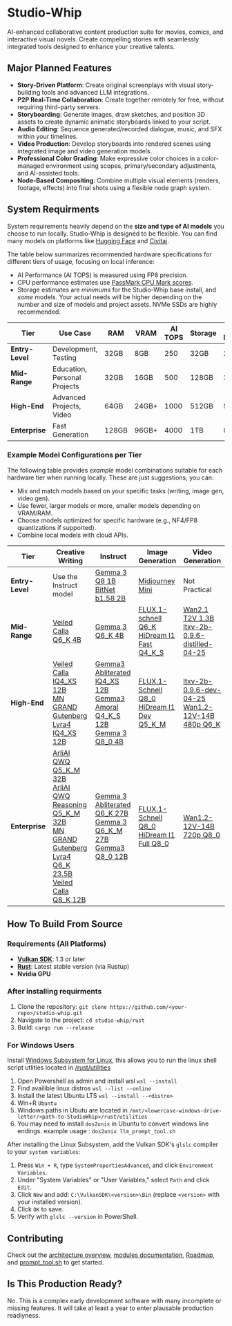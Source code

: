 # Studio-Whip
AI-enhanced collaborative content production suite for movies, comics, and interactive visual novels. Create compelling stories with seamlessly integrated tools designed to enhance your creative talents.

## Major Planned Features
*   **Story-Driven Platform**: Create original screenplays with visual story-building tools and advanced LLM integrations.
*   **P2P Real-Time Collaboration**: Create together remotely for free, without requiring third-party servers.
*   **Storyboarding**: Generate images, draw sketches, and position 3D assets to create dynamic animatic storyboards linked to your script.
*   **Audio Editing**: Sequence generated/recorded dialogue, music, and SFX within your timelines.
*   **Video Production**: Develop storyboards into rendered scenes using integrated image and video generation models.
*   **Professional Color Grading**: Make expressive color choices in a color-managed environment using scopes, primary/secondary adjustments, and AI-assisted tools.
*   **Node-Based Compositing**: Combine multiple visual elements (renders, footage, effects) into final shots using a flexible node graph system.


## System Requirments
System requirements heavily depend on the **size and type of AI models** you choose to run locally. Studio-Whip is designed to be flexible. You can find many models on platforms like [Hugging Face](https://huggingface.co/) and [Civitai](https://civitai.com/).

The table below summarizes recommended hardware specifications for different tiers of usage, focusing on local inference:

*   AI Performance (AI TOPS) is measured using FP8 precision.
*   CPU performance estimates use [PassMark CPU Mark scores](https://www.cpubenchmark.net/high_end_cpus.html).
*   Storage estimates are *minimums* for the Studio-Whip base install, and *some* models. Your actual needs will be higher depending on the number and size of models and project assets. NVMe SSDs are highly recommended.

| **Tier** | **Use Case** | **RAM** | **VRAM** | **AI TOPS** | **Storage** | **CPU Performance** | 
|----------|--------------|---------|----------|-------------|-------------|---------------------|
**Entry-Level** | Development, Testing | 32GB | 8GB | 250 | 32GB | 20K+ |
**Mid-Range** | Education, Personal Projects | 32GB | 16GB | 500 | 128GB | 30K+ |
**High-End** | Advanced Projects, Video | 64GB | 24GB+ | 1000 | 512GB | 50k+ |
**Enterprise** | Fast Generation | 128GB | 96GB+ | 4000 | 1TB | 80K+ |

### Example Model Configurations per Tier

The following table provides *example* model combinations suitable for each hardware tier when running locally. These are just suggestions; you can:
*   Mix and match models based on your specific tasks (writing, image gen, video gen).
*   Use fewer, larger models or more, smaller models depending on VRAM/RAM.
*   Choose models optimized for specific hardware (e.g., NF4/FP8 quantizations if supported).
*   Combine local models with cloud APIs.

|**Tier**        |**Creative Writing** |**Instruct** |**Image Generation** |**Video Generation**                                                                                                            |
|----------------|---------------------|-------------|---------------------|---------------------|
|**Entry-Level** |Use the Instruct model|[Gemma 3 Q8 1B](https://huggingface.co/unsloth/gemma-3-1b-it-GGUF)<br>[BitNet b1.58 2B](https://huggingface.co/microsoft/bitnet-b1.58-2B-4T-gguf)|[Midjourney Mini](https://huggingface.co/openskyml/midjourney-mini)| Not Practical
|**Mid-Range**   |[Veiled Calla Q6_K 4B](https://huggingface.co/mradermacher/Veiled-Calla-4B-i1-GGUF) | [Gemma 3 Q6_K 4B](https://huggingface.co/unsloth/gemma-3-4b-it-GGUF) | [FLUX.1-schnell Q6_K](https://huggingface.co/city96/FLUX.1-schnell-gguf)<br>[HiDream I1 Fast Q4_K_S](https://huggingface.co/city96/HiDream-I1-Fast-gguf) | [Wan2.1 T2V 1.3B](https://huggingface.co/Wan-AI/Wan2.1-T2V-1.3B)<br>[ltxv-2b-0.9.6-distilled-04-25](https://huggingface.co/Lightricks/LTX-Video/blob/main/ltxv-2b-0.9.6-distilled-04-25.safetensors)
|**High-End**    |[Veiled Calla IQ4_XS 12B](https://huggingface.co/mradermacher/Veiled-Calla-12B-i1-GGUF)<br>[MN GRAND Gutenberg Lyra4 IQ4_XS 12B](https://huggingface.co/mradermacher/MN-GRAND-Gutenberg-Lyra4-Lyra-12B-DARKNESS-i1-GGUF) | [Gemma3 Abliterated IQ4_XS 12B](https://huggingface.co/mradermacher/gemma-3-12b-it-abliterated-i1-GGUF)<br>[Gemma3 Amoral Q4_K_S 12B](https://huggingface.co/bartowski/soob3123_amoral-gemma3-12B-GGUF)<br>[Gemma 3 Q8_0 4B](https://huggingface.co/unsloth/gemma-3-4b-it-GGUF) | [FLUX.1-Schnell Q8_0](https://huggingface.co/city96/FLUX.1-schnell-gguf)<br>[HiDream I1 Dev Q5_K_M](https://huggingface.co/city96/HiDream-I1-Dev-gguf) | [ltxv-2b-0.9.6-dev-04-25](https://huggingface.co/Lightricks/LTX-Video/blob/main/ltxv-2b-0.9.6-dev-04-25.safetensors)<br>[Wan1.2-12V-14B 480p Q6_K](https://huggingface.co/city96/Wan2.1-I2V-14B-480P-gguf)
|**Enterprise**  |[ArliAI QWQ Q5_K_M 32B](https://huggingface.co/bartowski/ArliAI_QwQ-32B-ArliAI-RpR-v1-GGUF)<br>[ArliAI QWQ Reasoning Q5_K_M 32B](https://huggingface.co/mradermacher/QwQ-32B-ArliAI-RPMax-Reasoning-v0-i1-GGUF)<br>[MN GRAND Gutenberg Lyra4 Q6_K 23.5B](https://huggingface.co/DavidAU/MN-GRAND-Gutenberg-Lyra4-Lyra-23.5B-GGUF)<br>[Veiled Calla Q8_K 12B](https://huggingface.co/soob3123/Veiled-Calla-12B-gguf) | [Gemma 3 Abliterated Q6_K 27B](https://huggingface.co/mlabonne/gemma-3-27b-it-abliterated-GGUF)<br>[Gemma 3 Q6_K_M 27B](https://huggingface.co/unsloth/gemma-3-27b-it-GGUF/)<br>[Gemma3 Q8_0 12B](https://huggingface.co/unsloth/gemma-3-12b-it-GGUF) | [FLUX.1-Schnell Q8_0](https://huggingface.co/city96/FLUX.1-schnell-gguf)<br>[HiDream I1 Full Q8_0](https://huggingface.co/city96/HiDream-I1-Full-gguf) | [Wan1.2-12V-14B 720p Q8_0](https://huggingface.co/city96/Wan2.1-I2V-14B-720P-gguf)

## How To Build From Source

### Requirements (All Platforms)
- [**Vulkan SDK**](https://vulkan.lunarg.com/sdk/home): 1.3 or later
- [**Rust**](https://www.rust-lang.org/tools/install): Latest stable version (via Rustup)
- **Nvidia GPU**

### After installing requirments
1. Clone the repository: `git clone https://github.com/<your-repo>/studio-whip.git`
2. Navigate to the project: `cd studio-whip/rust`
3. Build: `cargo run --release`

### For Windows Users
Install [Windows Subsystem for Linux](https://learn.microsoft.com/en-us/windows/wsl/), this allows you to run the linux shell script utlities located in [/rust/utilities](https://github.com/MrScripty/Studio-Whip/tree/main/rust/utilities)

1. Open Powershell as admin and install wsl ```wsl --install```
2. Find availible linux distros ```wsl --list --online```
3. Install the latest Ubuntu LTS ```wsl --install --<distro>```
4. Win+R ```Ubuntu```
5. Windows paths in Ubutu are located in ```/mnt/<lowercase-windows-drive-letter/<path-to-StudioWhip>/rust/utilities```
6. You may need to install ```dos2unix``` in Ubuntu to convert windows line endings. example usage : ```dos2unix llm_prompt_tool.sh```

 After installing the Linux Subsystem, add the Vulkan SDK's `glslc` compiler to your ```system variables```:

1. Press `Win + R`, type `SystemPropertiesAdvanced`, and click `Environment Variables`.
2. Under "System Variables" or "User Variables," select `Path` and click `Edit`.
3. Click `New` and add: `C:\VulkanSDK\<version>\Bin` (replace `<version>` with your installed version).
4. Click `OK` to save.
5. Verify with `glslc --version` in PowerShell.

## Contributing
Check out the [architecture overview](https://github.com/MrScripty/Studio-Whip/blob/main/rust/documentation/architecture.md), [modules documentation](https://github.com/MrScripty/Studio-Whip/blob/main/rust/documentation/modules.md), [Roadmap](https://github.com/MrScripty/Studio-Whip/blob/main/rust/documentation/roadmap.md), and [prompt_tool.sh](https://github.com/MrScripty/Studio-Whip/tree/main/rust/utilities) to get started.

## Is This Production Ready?

No. This is a complex early development software with many incomplete or missing features. It will take at least a year to enter plausable production readiyness.